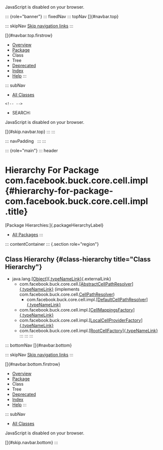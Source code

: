 <div>

JavaScript is disabled on your browser.

</div>

::: {role="banner"}
::: fixedNav
::: topNav
[]{#navbar.top}

::: skipNav
[Skip navigation links](#skip.navbar.top "Skip navigation links")
:::

[]{#navbar.top.firstrow}

-   [Overview](../../../../../../index.html)
-   [Package](package-summary.html)
-   Class
-   Tree
-   [Deprecated](../../../../../../deprecated-list.html)
-   [Index](../../../../../../index-all.html)
-   [Help](../../../../../../help-doc.html)
:::

::: subNav
-   [All Classes](../../../../../../allclasses.html)

```{=html}
<!-- -->
```
-   SEARCH:

<div>

<div>

JavaScript is disabled on your browser.

</div>

</div>

[]{#skip.navbar.top}
:::
:::

::: navPadding
 
:::
:::

::: {role="main"}
::: header
# Hierarchy For Package com.facebook.buck.core.cell.impl {#hierarchy-for-package-com.facebook.buck.core.cell.impl .title}

[Package Hierarchies:]{.packageHierarchyLabel}

-   [All Packages](../../../../../../overview-tree.html)
:::

::: contentContainer
::: {.section role="region"}
## Class Hierarchy {#class-hierarchy title="Class Hierarchy"}

-   java.lang.[[Object]{.typeNameLink}](http://docs.oracle.com/javase/7/docs/api/java/lang/Object.html?is-external=true "class or interface in java.lang"){.externalLink}
    -   com.facebook.buck.core.cell.[[AbstractCellPathResolver]{.typeNameLink}](../AbstractCellPathResolver.html "class in com.facebook.buck.core.cell")
        (implements
        com.facebook.buck.core.cell.[CellPathResolver](../CellPathResolver.html "interface in com.facebook.buck.core.cell"))
        -   com.facebook.buck.core.cell.impl.[[DefaultCellPathResolver]{.typeNameLink}](DefaultCellPathResolver.html "class in com.facebook.buck.core.cell.impl")
    -   com.facebook.buck.core.cell.impl.[[CellMappingsFactory]{.typeNameLink}](CellMappingsFactory.html "class in com.facebook.buck.core.cell.impl")
    -   com.facebook.buck.core.cell.impl.[[LocalCellProviderFactory]{.typeNameLink}](LocalCellProviderFactory.html "class in com.facebook.buck.core.cell.impl")
    -   com.facebook.buck.core.cell.impl.[[RootCellFactory]{.typeNameLink}](RootCellFactory.html "class in com.facebook.buck.core.cell.impl")
:::
:::
:::

::: bottomNav
[]{#navbar.bottom}

::: skipNav
[Skip navigation links](#skip.navbar.bottom "Skip navigation links")
:::

[]{#navbar.bottom.firstrow}

-   [Overview](../../../../../../index.html)
-   [Package](package-summary.html)
-   Class
-   Tree
-   [Deprecated](../../../../../../deprecated-list.html)
-   [Index](../../../../../../index-all.html)
-   [Help](../../../../../../help-doc.html)
:::

::: subNav
-   [All Classes](../../../../../../allclasses.html)

<div>

<div>

JavaScript is disabled on your browser.

</div>

</div>

[]{#skip.navbar.bottom}
:::
